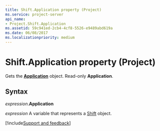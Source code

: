 ```yaml
---
title: Shift.Application property (Project)
ms.service: project-server
api_name:
- Project.Shift.Application
ms.assetid: 59c941ed-2cb4-4cf8-5526-e9489abd619a
ms.date: 06/08/2017
ms.localizationpriority: medium
---
```



# Shift.Application property (Project)

Gets the **[Application](Project.Application.md)** object. Read-only **Application**.


## Syntax

_expression_.**Application**

_expression_ A variable that represents a [Shift](./Project.Shift.md) object.

[!include[Support and feedback](~/includes/feedback-boilerplate.md)]